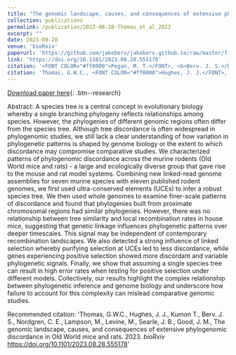 ```yaml
---
title: "The genomic landscape, causes, and consequences of extensive phylogenomic discordance in Old World mice and rats"
collection: publications
permalink: /publication/2023-08-28-Thomas_et_al_2023
excerpt: ""
date: 2023-08-28
venue: 'bioRxiv'
paperurl: 'https://github.com/jakeberv/jakeberv.github.io/raw/master/files/pdf/papers/Thomas_et_al_2023.pdf'
link: 'https://doi.org/10.1101/2023.08.28.555178'
citation: '<FONT COLOR="#ff0000">Pegan, M. T.</FONT>, <b>Berv. J. S.</b>, <FONT COLOR="#ff0000">Gulson-Castillo, E.R.</FONT>, Kimmitt, A. A., Winger, B. M., <i>bioRxiv</i> 2023.08.01.551470 <FONT COLOR="#ff0000">Student advisee</FONT>'
citation: 'Thomas, G.W.C., <FONT COLOR="#ff0000">Hughes, J. J.</FONT>, Kumon T., <b>Berv. J. S.</b>, Nordgren, C. E., Lampson, M., Levine, M., Searle, J. B., Good, J. M., The genomic landscape, causes, and consequences of extensive phylogenomic discordance in Old World mice and rats. <i>bioRxiv</i> 2023.08.28.555178 <FONT COLOR="#ff0000">Student advisee</FONT>'
---
```


[Download paper here](https://github.com/jakeberv/jakeberv.github.io/raw/master/files/pdf/papers/Thomas_et_al_2023.pdf){: .btn--research}

Abstract: A species tree is a central concept in evolutionary biology whereby a single branching phylogeny reflects relationships among species. However, the phylogenies of different genomic regions often differ from the species tree. Although tree discordance is often widespread in phylogenomic studies, we still lack a clear understanding of how variation in phylogenetic patterns is shaped by genome biology or the extent to which discordance may compromise comparative studies. We characterized patterns of phylogenomic discordance across the murine rodents (Old World mice and rats) - a large and ecologically diverse group that gave rise to the mouse and rat model systems. Combining new linked-read genome assemblies for seven murine species with eleven published rodent genomes, we first used ultra-conserved elements (UCEs) to infer a robust species tree. We then used whole genomes to examine finer-scale patterns of discordance and found that phylogenies built from proximate chromosomal regions had similar phylogenies. However, there was no relationship between tree similarity and local recombination rates in house mice, suggesting that genetic linkage influences phylogenetic patterns over deeper timescales. This signal may be independent of contemporary recombination landscapes. We also detected a strong influence of linked selection whereby purifying selection at UCEs led to less discordance, while genes experiencing positive selection showed more discordant and variable phylogenetic signals. Finally, we show that assuming a single species tree can result in high error rates when testing for positive selection under different models. Collectively, our results highlight the complex relationship between phylogenetic inference and genome biology and underscore how failure to account for this complexity can mislead comparative genomic studies.

Recommended citation: 'Thomas, G.W.C., Hughes, J. J., Kumon T., Berv. J. S., Nordgren, C. E., Lampson, M., Levine, M., Searle, J. B., Good, J. M., The genomic landscape, causes, and consequences of extensive phylogenomic discordance in Old World mice and rats. 2023. <i>bioRxiv</i> <https://doi.org/10.1101/2023.08.28.555178>'
